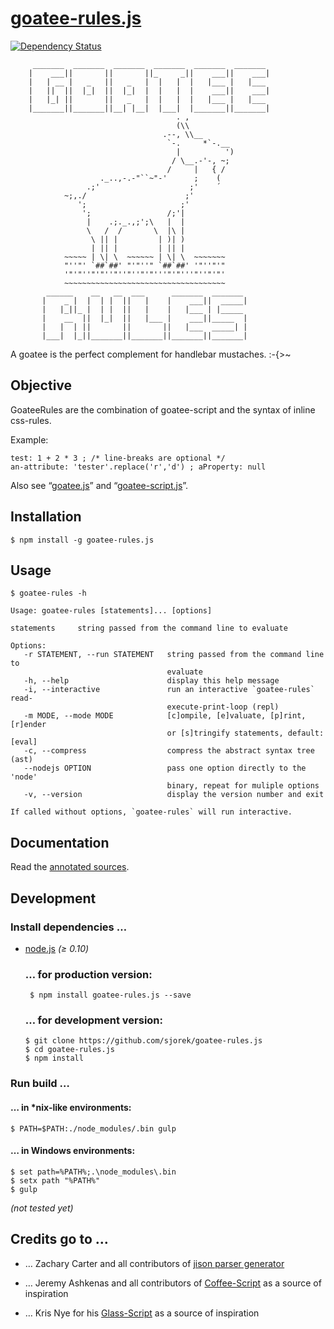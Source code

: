 
[goatee-rules.js](http://sjorek.github.io/goatee-rules.js/)
===========================================================

[![Dependency Status](https://gemnasium.com/badges/github.com/sjorek/goatee-rules.js.svg)](https://gemnasium.com/github.com/sjorek/goatee-rules.js)

         _______  _______  _______  _______  _______  _______
        |    ___||       ||       ||_     _||    ___||    ___|
        |   | __ |   _   ||   _   |  |   |  |   |___ |   |___
        |   ||  ||  |_|  ||  |_|  |  |   |  |    ___||    ___|
        |   |_| ||       ||   _   |  |   |  |   |___ |   |___
        |_______||_______||__| |__|  |___|  |_______||_______|
                                         . ,
                                         (\\
                                      .--, \\__
                                       `-.     *`-.__
                                         |          ')
                                        / \__.-'-, ~;
                                       /     |   { /
                        ._..,-.-"``~"-'      ;    (
                     .;'                    ;'    ´
                ~;,./                      ;'
                   ';                     ;'
                    ';                 /;'|
                     |    .;._.,;';\   |  |
                     \   /  /       \  |\ |
                      \ || |         | )| )
                      | || |         | || |
                ~~~~~ | \| \  ~~~~~~ | \| \  ~~~~~~~
                "''"' `##`##' "'"''" `##`##' '"''"'"
                '"'"''"'"''"''"''"'"'''"'"'''"''"'"'
                ~~~~~~~~~~~~~~~~~~~~~~~~~~~~~~~~~~~~
            ______    __   __  ___      _______  _______
           |    _ |  |  | |  ||   |    |    ___||  _____|
           |   |_||_ |  | |  ||   |    |   |___ | |_____
           |    __  ||  |_|  ||   |___ |    ___||_____  |
           |   |  | ||       ||       ||   |___  _____| |
           |___|  |_||_______||_______||_______||_______|

A goatee is the perfect complement for handlebar mustaches. :-{>~

## Objective

GoateeRules are the combination of goatee-script and the syntax of inline
css-rules.

Example:

    test: 1 + 2 * 3 ; /* line-breaks are optional */
    an-attribute: 'tester'.replace('r','d') ; aProperty: null

Also see “[goatee.js](http://sjorek.github.io/goatee.js)” and
“[goatee-script.js](http://sjorek.github.io/goatee-script.js)”.


## Installation

    $ npm install -g goatee-rules.js


## Usage

    $ goatee-rules -h

    Usage: goatee-rules [statements]... [options]

    statements     string passed from the command line to evaluate

    Options:
       -r STATEMENT, --run STATEMENT   string passed from the command line to
                                       evaluate
       -h, --help                      display this help message
       -i, --interactive               run an interactive `goatee-rules` read-
                                       execute-print-loop (repl)
       -m MODE, --mode MODE            [c]ompile, [e]valuate, [p]rint, [r]ender
                                       or [s]tringify statements, default:  [eval]
       -c, --compress                  compress the abstract syntax tree (ast)
       --nodejs OPTION                 pass one option directly to the 'node'
                                       binary, repeat for muliple options
       -v, --version                   display the version number and exit

    If called without options, `goatee-rules` will run interactive.

## Documentation

Read the [annotated sources](http://sjorek.github.io/goatee-rules.js/).


## Development

### Install dependencies …

- [node.js](http://nodejs.org) _(≥ 0.10)_

  ### … for production version:

       $ npm install goatee-rules.js --save

  ### … for development version:

      $ git clone https://github.com/sjorek/goatee-rules.js
      $ cd goatee-rules.js
      $ npm install

### Run build …

#### … in *nix-like environments:

    $ PATH=$PATH:./node_modules/.bin gulp

#### … in Windows environments:

    $ set path=%PATH%;.\node_modules\.bin
    $ setx path "%PATH%"
    $ gulp

_(not tested yet)_


## Credits go to …

- … Zachary Carter and all contributors of
  [jison parser generator](http://zaach.github.io/jison/)

- … Jeremy Ashkenas and all contributors of
  [Coffee-Script](http://coffeescript.org/)
  as a source of inspiration

- … Kris Nye for his [Glass-Script](https://github.com/krisnye/glass-script/)
  as a source of inspiration

